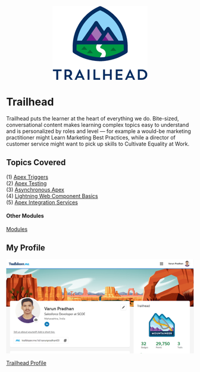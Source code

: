 
<div align='center'>
  <img src="https://github.com/smartinternz02/SPSGP-26441-Salesforce-Developer-Catalyst-Self-Learning-Super-Badges/blob/main/Img/trailhead.png">
</div>

# Trailhead
Trailhead puts the learner at the heart of everything we do. Bite-sized, conversational content makes learning complex topics easy to understand and is personalized by roles and level — for example a would-be marketing practitioner might Learn Marketing Best Practices, while a director of customer service might want to pick up skills to Cultivate Equality at Work.

## Topics Covered
(1) [Apex Triggers](https://trailhead.salesforce.com/content/learn/modules/apex_triggers?trailmix_creator_id=trailblazerconnect&trailmix_slug=salesforce-developer-catalyst)<br>
(2) [Apex Testing](https://trailhead.salesforce.com/content/learn/modules/apex_testing?trailmix_creator_id=trailblazerconnect&trailmix_slug=salesforce-developer-catalyst)<br>
(3) [Asynchronous Apex](https://trailhead.salesforce.com/content/learn/modules/asynchronous_apex?trailmix_creator_id=trailblazerconnect&trailmix_slug=salesforce-developer-catalyst)<br>
(4) [Lightning Web Component Basics](https://trailhead.salesforce.com/en/content/learn/modules/lightning-web-components-basics)<br>
(5) [Apex Integration Services](https://trailhead.salesforce.com/content/learn/modules/apex_integration_services?trailmix_creator_id=trailblazerconnect&trailmix_slug=salesforce-developer-catalyst)<br>

#### Other Modules
<a href="https://trailhead.salesforce.com/content/learn/modules/">Modules</a>

## My Profile
<div>
  <img src="https://github.com/smartinternz02/SPSGP-26441-Salesforce-Developer-Catalyst-Self-Learning-Super-Badges/blob/main/Img/trailhead_profile.PNG">
</div>

<a href="https://trailblazer.me/id/varunpradhan03">Trailhead Profile</a>
